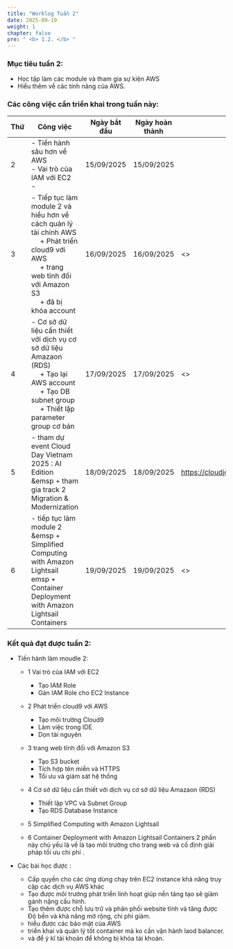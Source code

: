 ```yaml
---
title: "Worklog Tuần 2"
date: 2025-09-19
weight: 1
chapter: false
pre: " <b> 1.2. </b> "
---
```




### Mục tiêu tuần 2:

* Học tập làm các module và tham gia sự kiện AWS 
* Hiểu thêm về các tính năng của AWS.

### Các công việc cần triển khai trong tuần này:
| Thứ | Công việc                                                                                                                                                                                   | Ngày bắt đầu | Ngày hoàn thành | Nguồn tài liệu                            |
| --- | ------------------------------------------------------------------------------------------------------------------------------------------------------------------------------------------- | ------------ | --------------- | ----------------------------------------- |
| 2   | - Tiến hành sâu hơn về AWS  <br> - Vai trò của IAM với EC2 <br> -                                                                                              | 15/09/2025   | 15/09/2025      |
| 3   | - Tiếp tục làm module 2 và hiểu hơn về cách quản lý tài chính AWS <br>&emsp; + Phát triển cloud9 với AWS <br>&emsp; + trang web tĩnh đối với Amazon S3 <br>&emsp; + đã bị khóa account                                            | 16/09/2025   | 16/09/2025      | <> |
| 4   | - Cơ sở dữ liệu cần thiết với dịch vụ cơ sở dữ liệu Amazaon (RDS)   <br>&emsp; + Tạo lại AWS account <br>&emsp; + Tạo DB subnet group <br>&emsp; + Thiết lập parameter group cơ bản | 17/09/2025   | 17/09/2025      | <> |
| 5   | - tham dự event Cloud Day Vietnam 2025 : AI Edition  <br>&emsp + tham gia track 2 Migration & Modernization             | 18/09/2025   | 18/09/2025      | <https://cloudjourney.awsstudygroup.com/> |
| 6   | - tiếp tục làm module 2 <br>&emsp + Simplified Computing with Amazon Lightsail   <br>emsp + Container Deployment with Amazon Lightsail Containers                      | 19/09/2025   | 19/09/2025      | <> |


### Kết quả đạt được tuần 2:

* Tiến hành làm moudle 2: 
  * 1 Vai trò của IAM với EC2
     * Tạo IAM Role
     * Gán IAM Role cho EC2 Instance
  * 2 Phát triển cloud9 với AWS
     * Tạo môi trường Cloud9
     * Làm việc trong IDE
     * Dọn tài nguyên
  * 3 trang web tĩnh đối với Amazon S3
     * Tạo S3 bucket
     * Tích hợp tên miền và HTTPS
     * Tối ưu và giám sát hệ thống 
  * 4 Cơ sở dữ liệu cần thiết với dịch vụ cơ sở dữ liệu Amazaon (RDS)
     * Thiết lập VPC và Subnet Group
     * Tạo RDS Database Instance
     
  * 5 Simplified Computing with Amazon Lightsail
  * 6 Container Deployment with Amazon Lightsail Containers
  2 phần này chủ yếu là về là tạo môi trường cho trang web và cố định giải pháp tối ưu chi phí .

*  Các bài học được :  
   * Cấp quyền cho các ứng dùng chạy trên EC2 instance khả năng truy cập các dịch vụ AWS khác 
   * Tạo được môi trường phát triển linh hoạt giúp nền tảng tạo sẽ giảm gánh nặng cấu hình.
   * Tạo thêm được chỗ lưu trữ và phân phối website tĩnh và tăng được Độ bền và khả năng mở rộng, chi phí giảm.
   * hiểu được các bảo mật của AWS 
   * triển khai và quản lý tốt container mà ko cần vận hành laod balancer.
   * và để ý kĩ tải khoản để không bị khóa tài khoản.





